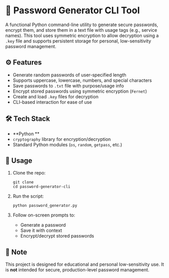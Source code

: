 # 🔐 Password Generator CLI Tool
A functional Python command-line utility to generate secure passwords, encrypt them, and store them in a text file with usage tags (e.g., service names). This tool uses symmetric encryption to allow decryption using a `.key` file and supports persistent storage for personal, low-sensitivity password management.

## ⚙️ Features
- Generate random passwords of user-specified length
- Supports uppercase, lowercase, numbers, and special characters
- Save passwords to `.txt` file with purpose/usage info
- Encrypt stored passwords using symmetric encryption (`Fernet`)
- Create and load `.key` files for decryption
- CLI-based interaction for ease of use

## 🛠 Tech Stack
- **Python **
- `cryptography` library for encryption/decryption
- Standard Python modules (`os`, `random`, `getpass`, etc.)


## 🚀 Usage
1. Clone the repo:
   ```
   git clone 
   cd password-generator-cli
   ```

2. Run the script:
   ```
   python password_generator.py
   ```

3. Follow on-screen prompts to:
   - Generate a password
   - Save it with context
   - Encrypt/decrypt stored passwords

## 🔐 Note
This project is designed for educational and personal low-sensitivity use. It is **not** intended for secure, production-level password management.
